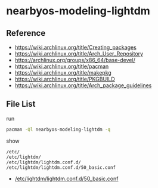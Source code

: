 
# nearbyos-modeling-lightdm


## Reference

* https://wiki.archlinux.org/title/Creating_packages
* https://wiki.archlinux.org/title/Arch_User_Repository
* https://archlinux.org/groups/x86_64/base-devel/
* https://wiki.archlinux.org/title/pacman
* https://wiki.archlinux.org/title/makepkg
* https://wiki.archlinux.org/title/PKGBUILD
* https://wiki.archlinux.org/title/Arch_package_guidelines


## File List

run

``` sh
pacman -Ql nearbyos-modeling-lightdm -q
```

show

```
/etc/
/etc/lightdm/
/etc/lightdm/lightdm.conf.d/
/etc/lightdm/lightdm.conf.d/50_basic.conf
```

* [/etc/lightdm/lightdm.conf.d/50_basic.conf](asset/overlay/etc/lightdm/lightdm.conf.d/50_basic.conf)

